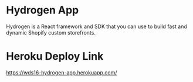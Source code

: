 # Hydrogen App

Hydrogen is a React framework and SDK that you can use to build fast and dynamic Shopify custom storefronts.

# Heroku Deploy Link 

https://wds16-hydrogen-app.herokuapp.com/
